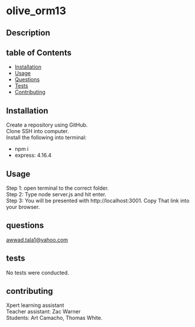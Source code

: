# olive_orm13

## Description

## table of Contents

- [Installation](#installation)
- [Usage](#usage)
- [Questions](#questions)
- [Tests](#tests)
- [Contributing](#contributing)

## Installation

Create a repository using GitHub.\
Clone SSH into computer. \
Install the following into terminal:

- npm i
- express: 4.16.4

## Usage

Step 1: open terminal to the correct folder.\
Step 2: Type node server.js and hit enter.\
Step 3: You will be presented with http://localhost:3001. Copy That link into your browser.

## questions

awwad.tala1@yahoo.com

## tests

No tests were conducted.

## contributing

Xpert learning assistant \
Teacher assistant: Zac Warner \
Students: Art Camacho, Thomas White.
